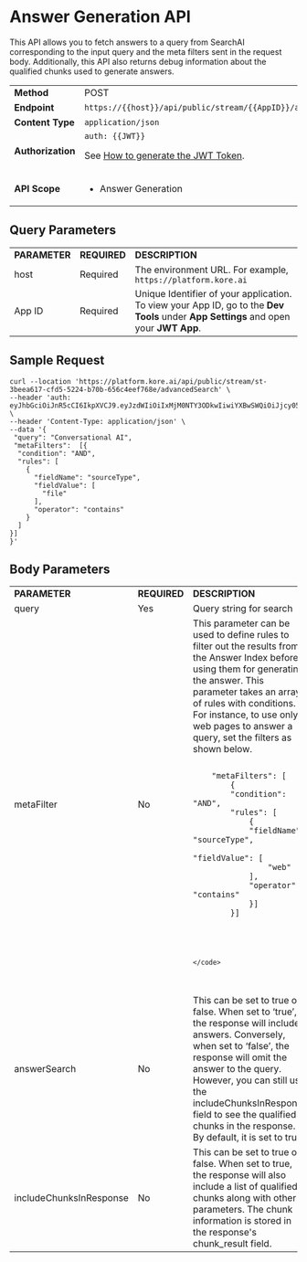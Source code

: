 # **Answer Generation API**

This API allows you to fetch answers to a query from SearchAI corresponding to the input query and the meta filters sent in the request body. Additionally, this API also returns debug information about the qualified chunks used to generate answers.

<table>
  <tr>
   <td><strong>Method</strong>
   </td>
   <td>POST
   </td>
  </tr>
  <tr>
   <td><strong>Endpoint</strong>
   </td>
   <td><code>https://{{host}}/api/public/stream/{{AppID}}/advancedSearch</code>
   </td>
  </tr>
  <tr>
   <td><strong>Content Type</strong>
   </td>
   <td><code>application/json</code>
   </td>
  </tr>
  <tr>
   <td><strong>Authorization</strong>
   </td>
   <td><code>auth: {{JWT}}</code>
<p>
See <a href="../api-introduction#generating-the-jwt-token">How to generate the JWT Token</a>.
   </td>
  </tr>
  <tr>
   <td><strong>API Scope</strong>
   </td>
   <td>
<ul>

<li>Answer Generation
</li>
</ul>
   </td>
  </tr>
</table>



## Query Parameters


<table>
  <tr>
   <td><strong>PARAMETER</strong>
   </td>
   <td><strong>REQUIRED</strong>
   </td>
   <td><strong>DESCRIPTION</strong>
   </td>
  </tr>
  <tr>
   <td>host
   </td>
   <td>Required
   </td>
   <td>The environment URL. For example, <code>https://platform.kore.ai</code>
   </td>
  </tr>
  <tr>
   <td>App ID
   </td>
   <td>Required
   </td>
   <td>Unique Identifier of your application. To view your App ID, go to the <strong>Dev Tools </strong>under <strong>App Settings</strong> and open your <strong>JWT App</strong>. 
   </td>
  </tr>
</table>

## Sample Request

```
curl --location 'https://platform.kore.ai/api/public/stream/st-3beea617-cfd5-5224-b70b-656c4eef768e/advancedSearch' \
--header 'auth: eyJhbGciOiJnR5cCI6IkpXVCJ9.eyJzdWIiOiIxMjM0NTY3ODkwIiwiYXBwSWQiOiJjcy05Yzg5MGMwOS1kMzQ5LTUzZjctYmIwZC1jYWEwZGIwOGNmMTkifQ.K2DWFPthcsTlltPTcR1irzjlxr4LYUzknxeTRfANolo' \
--header 'Content-Type: application/json' \
--data '{
 "query": "Conversational AI",
 "metaFilters":  [{
  "condition": "AND",
  "rules": [
    {
      "fieldName": "sourceType",
      "fieldValue": [
        "file"
      ],
      "operator": "contains"
    }
  ]
}]
}'
```



## Body Parameters


<table>
  <tr>
   <td><strong>PARAMETER</strong>
   </td>
   <td><strong>REQUIRED</strong>
   </td>
   <td><strong>DESCRIPTION</strong>
   </td>
  </tr>
  <tr>
   <td>query
   </td>
   <td>Yes
   </td>
   <td>Query string for search
   </td>
  </tr>
  <tr>
   <td>metaFilter
   </td>
   <td>No
   </td>
   <td>This parameter can be used to define rules to filter out the results from the Answer Index before using them for generating the answer. This parameter takes an array of rules with conditions. For instance, to use only web pages to answer a query, set the filters as shown below.
   
  <pre>
   <code>
    "metaFilters": [
        {
        "condition": "AND",
        "rules": [
            {
            "fieldName": "sourceType",
            "fieldValue": [
                "web"
            ],
            "operator": "contains"
            }]
        }]
    </pre>
    </code>
   </td>
  </tr>
   <tr>
   <td>answerSearch
   </td>
   <td>No
   </td>
   <td>This can be set to true or false. When set to ‘true’, the response will include answers. Conversely, when set to ‘false’, the response will omit the answer to the query. However, you can still use the includeChunksInResponse field to see the qualified chunks in the response. By default, it is set to true.
   </td>
  </tr>
    <tr>
   <td>includeChunksInResponse</td>
   <td>No</td>
   <td>This can be set to true or false. When set to true, the response will also include a list of qualified chunks along with other parameters. The chunk information is stored in the response's chunk_result field.</td>
  </tr>
</table>